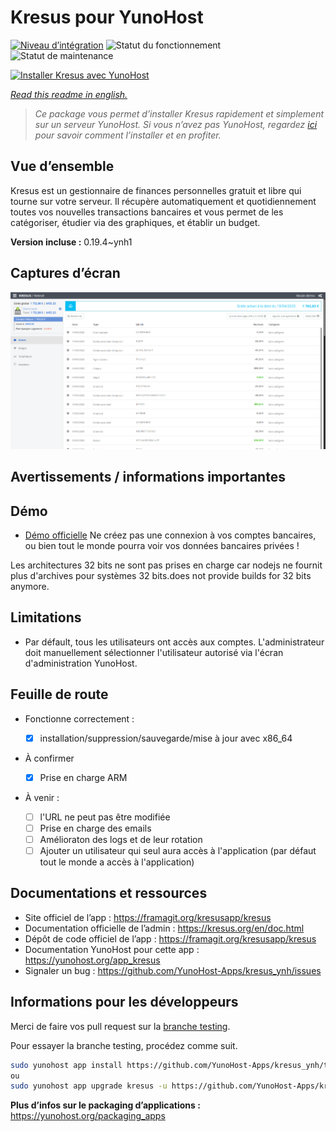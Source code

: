 <!--
N.B.: This README was automatically generated by https://github.com/YunoHost/apps/tree/master/tools/README-generator
It shall NOT be edited by hand.
-->

# Kresus pour YunoHost

[![Niveau d’intégration](https://dash.yunohost.org/integration/kresus.svg)](https://dash.yunohost.org/appci/app/kresus) ![Statut du fonctionnement](https://ci-apps.yunohost.org/ci/badges/kresus.status.svg) ![Statut de maintenance](https://ci-apps.yunohost.org/ci/badges/kresus.maintain.svg)

[![Installer Kresus avec YunoHost](https://install-app.yunohost.org/install-with-yunohost.svg)](https://install-app.yunohost.org/?app=kresus)

*[Read this readme in english.](./README.md)*

> *Ce package vous permet d’installer Kresus rapidement et simplement sur un serveur YunoHost.
Si vous n’avez pas YunoHost, regardez [ici](https://yunohost.org/#/install) pour savoir comment l’installer et en profiter.*

## Vue d’ensemble

Kresus est un gestionnaire de finances personnelles gratuit et libre qui tourne sur votre serveur. Il récupère automatiquement et quotidiennement toutes vos nouvelles transactions bancaires et vous permet de les catégoriser, étudier via des graphiques, et établir un budget.

**Version incluse :** 0.19.4~ynh1

## Captures d’écran

![Capture d’écran de Kresus](./doc/screenshots/screenshot.png)

## Avertissements / informations importantes

## Démo

* [Démo officielle](https://kresus.org/fr/demo.html) Ne créez pas une connexion à vos comptes bancaires, ou bien tout le monde pourra voir vos données bancaires privées !

Les architectures 32 bits ne sont pas prises en charge car nodejs ne fournit plus d'archives pour systèmes 32 bits.does not provide builds for 32 bits anymore.

## Limitations

* Par défault, tous les utilisateurs ont accès aux comptes. L'administrateur doit manuellement sélectionner l'utilisateur autorisé via l'écran d'administration YunoHost.

## Feuille de route

* Fonctionne correctement :

  * [x] installation/suppression/sauvegarde/mise à jour avec x86_64

* À confirmer
  * [x] Prise en charge ARM

* À venir :
  * [ ] l'URL ne peut pas être modifiée
  * [ ] Prise en charge des emails
  * [ ] Amélioraton des logs et de leur rotation
  * [ ] Ajouter un utilisateur qui seul aura accès à l'application (par défaut tout le monde a accès à l'application)

## Documentations et ressources

* Site officiel de l’app : <https://framagit.org/kresusapp/kresus>
* Documentation officielle de l’admin : <https://kresus.org/en/doc.html>
* Dépôt de code officiel de l’app : <https://framagit.org/kresusapp/kresus>
* Documentation YunoHost pour cette app : <https://yunohost.org/app_kresus>
* Signaler un bug : <https://github.com/YunoHost-Apps/kresus_ynh/issues>

## Informations pour les développeurs

Merci de faire vos pull request sur la [branche testing](https://github.com/YunoHost-Apps/kresus_ynh/tree/testing).

Pour essayer la branche testing, procédez comme suit.

``` bash
sudo yunohost app install https://github.com/YunoHost-Apps/kresus_ynh/tree/testing --debug
ou
sudo yunohost app upgrade kresus -u https://github.com/YunoHost-Apps/kresus_ynh/tree/testing --debug
```

**Plus d’infos sur le packaging d’applications :** <https://yunohost.org/packaging_apps>